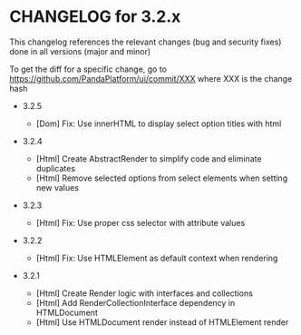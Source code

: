 CHANGELOG for 3.2.x
===================

This changelog references the relevant changes (bug and security fixes) done in all versions (major and minor)

To get the diff for a specific change, go to https://github.com/PandaPlatform/ui/commit/XXX where XXX is the change hash

* 3.2.5
  * [Dom] Fix: Use innerHTML to display select option titles with html

* 3.2.4
  * [Html] Create AbstractRender to simplify code and eliminate duplicates
  * [Html] Remove selected options from select elements when setting new values
  
* 3.2.3
  * [Html] Fix: Use proper css selector with attribute values
  
* 3.2.2
  * [Html] Fix: Use HTMLElement as default context when rendering
  
* 3.2.1
  * [Html] Create Render logic with interfaces and collections
  * [Html] Add RenderCollectionInterface dependency in HTMLDocument
  * [Html] Use HTMLDocument render instead of HTMLElement render 
